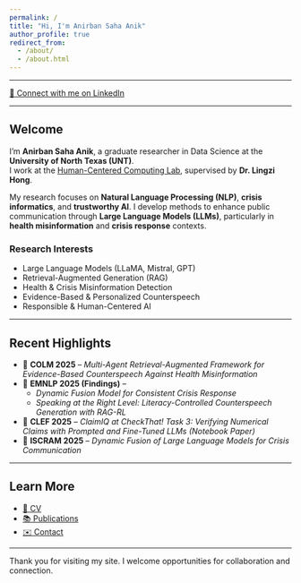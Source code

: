 ```yaml
---
permalink: /
title: "Hi, I'm Anirban Saha Anik"
author_profile: true
redirect_from: 
  - /about/
  - /about.html
---
```


---



[🔗 Connect with me on LinkedIn](https://www.linkedin.com/in/anirban-saha-anik/)  

---

## Welcome

I’m **Anirban Saha Anik**, a graduate researcher in Data Science at the **University of North Texas (UNT)**.  
I work at the [Human-Centered Computing Lab](https://lingzihong.github.io/index.html), supervised by **Dr. Lingzi Hong**.  

My research focuses on **Natural Language Processing (NLP)**, **crisis informatics**, and **trustworthy AI**. I develop methods to enhance public communication through **Large Language Models (LLMs)**, particularly in **health misinformation** and **crisis response** contexts.

### Research Interests
- Large Language Models (LLaMA, Mistral, GPT)  
- Retrieval-Augmented Generation (RAG)  
- Health & Crisis Misinformation Detection  
- Evidence-Based & Personalized Counterspeech  
- Responsible & Human-Centered AI  

---

## Recent Highlights

- 📄 **COLM 2025** – *Multi-Agent Retrieval-Augmented Framework for Evidence-Based Counterspeech Against Health Misinformation*  
- 📄 **EMNLP 2025 (Findings)** –  
  - *Dynamic Fusion Model for Consistent Crisis Response*  
  - *Speaking at the Right Level: Literacy-Controlled Counterspeech Generation with RAG-RL*  
- 📄 **CLEF 2025** – *ClaimIQ at CheckThat! Task 3: Verifying Numerical Claims with Prompted and Fine-Tuned LLMs* *(Notebook Paper)*  
- 📄 **ISCRAM 2025** – *Dynamic Fusion of Large Language Models for Crisis Communication*  

---

## Learn More
- [📄 CV](/cv/)  
- [📚 Publications](/publications/)  
- [✉️ Contact](mailto:anirbansahaanik@my.unt.edu)  

---

Thank you for visiting my site. I welcome opportunities for collaboration and connection.  
